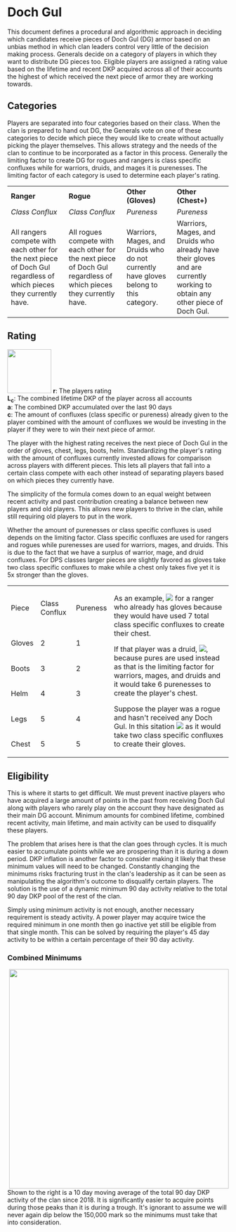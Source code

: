 # Doch Gul
This document defines a procedural and algorithmic approach in deciding which candidates receive pieces of Doch Gul (DG) armor based on an unbias method in which clan leaders control very little of the decision making process. Generals decide on a category of players in which they want to distribute DG pieces too. Eligible players are assigned a rating value based on the lifetime and recent DKP acquired across all of their accounts the highest of which received the next piece of armor they are working towards.

## Categories
Players are separated into four categories based on their class. When the clan is prepared to hand out DG, the Generals vote on one of these categories to decide which piece they would like to create without actually picking the player themselves. This allows strategy and the needs of the clan to continue to be incorporated as a factor in this process. Generally the limiting factor to create DG for rogues and rangers is class specific confluxes while for warriors, druids, and mages it is purenesses. The limiting factor of each category is used to determine each player's rating.
<table>
 <tr>
   <td><b>Ranger</b></td>
   <td><b>Rogue</b></td>
   <td><b>Other (Gloves)</b></td>
   <td><b>Other (Chest+)</b></td>
 </tr>
 <tr>
  <td><i>Class Conflux</i></td>
  <td><i>Class Conflux</i></td>
  <td><i>Pureness</i></td>
  <td><i>Pureness</i></td>
 </tr> 
 <tr>
   <td>All rangers compete with each other for the next piece of Doch Gul regardless of which pieces they currently have.</td>
   <td>All rogues compete with each other for the next piece of Doch Gul regardless of which pieces they currently have.</td>
   <td>Warriors, Mages, and Druids who do not currently have gloves belong to this category.</td>
   <td>Warriors, Mages, and Druids who already have their gloves and are currently working to obtain any other piece of Doch Gul.</td>
 </tr>
</table> 

## Rating
<img src="https://render.githubusercontent.com/render/math?math=r%20%3D%20aL_c%20%2F%20c" width="100">
<b>r</b>: The players rating<br />
<b>L<sub>c</sub></b>: The combined lifetime DKP of the player across all accounts<br />
<b>a</b>: The combined DKP accumulated over the last 90 days<br />
<b>c</b>: The amount of confluxes (class specific or pureness) already given to the player combined with the amount of confluxes we would be investing in the player if they were to win their next piece of armor.
<p />

The player with the highest rating receives the next piece of Doch Gul in the order of gloves, chest, legs, boots, helm. Standardizing the player's rating with the amount of confluxes currently invested allows for comparison across players with different pieces. This lets all players that fall into a certain class compete with each other instead of separating players based on which pieces they currently have.

The simplicity of the formula comes down to an equal weight between recent activity and past contribution creating a balance between new players and old players. This allows new players to thrive in the clan, while still requiring old players to put in the work.

Whether the amount of purenesses or class specific confluxes is used depends on the limiting factor. Class specific confluxes are used for rangers and rogues while purenesses are used for warriors, mages, and druids. This is due to the fact that we have a surplus of warrior, mage, and druid confluxes. For DPS classes larger pieces are slightly favored as gloves take two class specific confluxes to make while a chest only takes five yet it is 5x stronger than the gloves.

<table>
 <tr>
  <td>Piece</td>
  <td>Class Conflux</td>
  <td>Pureness</td>
  <td rowspan="6">

As an example, <img src="https://render.githubusercontent.com/render/math?math=c%20=%207"> for a ranger who already has gloves because they would have used 7 total class specific confluxes to create their chest.

If that player was a druid, <img src="https://render.githubusercontent.com/render/math?math=c%20=%206">, because pures are used instead as that is the limiting factor for warriors, mages, and druids and it would take 6 purenesses to create the player's chest.

Suppose the player was a rogue and hasn't received any Doch Gul. In this sitation <img src="https://render.githubusercontent.com/render/math?math=c%20=%202"> as it would take two class specific confluxes to create their gloves.


</td>
 </tr>
  <tr>
  <td>Gloves</td>
  <td>2</td>
  <td>1</td>
 </tr>
   <tr>
  <td>Boots</td>
  <td>3</td>
  <td>2</td>
 </tr>
   <tr>
  <td>Helm</td>
  <td>4</td>
  <td>3</td>
 </tr>
   <tr>
  <td>Legs</td>
  <td>5</td>
  <td>4</td>
 </tr>
  <tr>
  <td>Chest</td>
  <td>5</td>
  <td>5</td>
 </tr>

</td>
</table>

## Eligibility
This is where it starts to get difficult. We must prevent inactive players who have acquired a large amount of points in the past from receiving Doch Gul along with players who rarely play on the account they have designated as their main DG account. Minimum amounts for combined lifetime, combined recent activity, main lifetime, and main activity can be used to disqualify these players.

The problem that arises here is that the clan goes through cycles. It is much easier to accumulate points while we are prospering than it is during a down period. DKP inflation is another factor to consider making it likely that these minimum values will need to be changed. Constantly changing the minimums risks fracturing trust in the clan's leadership as it can be seen as manipulating the algorithm's outcome to disqualify certain players. The solution is the use of a dynamic minimum 90 day activity relative to the total 90 day DKP pool of the rest of the clan.

Simply using minimum activity is not enough, another necessary requirement is steady activity. A power player may acquire twice the required minimum in one month then go inactive yet still be eligible from that single month. This can be solved by requiring the player's 45 day activity to be within a certain percentage of their 90 day activity.

### Combined Minimums
<img src="https://i.imgur.com/2IkrlgU.png" width="500" align="right">Shown to the right is a 10 day moving average of the total 90 day DKP activity of the clan since 2018. It is significantly easier to acquire points during those peaks than it is during a trough. It's ignorant to assume we will never again dip below the 150,000 mark so the minimums must take that into consideration.
